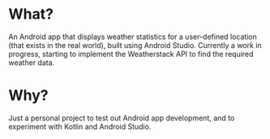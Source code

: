 <h1>What?</h1>
An Android app that displays weather statistics for a user-defined location (that exists in the real world), built using Android Studio. Currently a work in progress, starting to implement the Weatherstack API to find the required weather data.

<h1>Why?</h1>
Just a personal project to test out Android app development, and to experiment with Kotlin and Android Studio.

